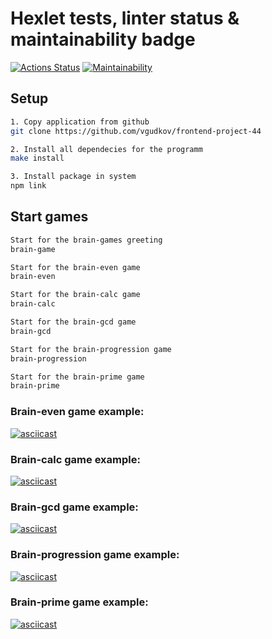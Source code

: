 # Hexlet tests, linter status & maintainability badge
[![Actions Status](https://github.com/vgudkov/frontend-project-44/workflows/hexlet-check/badge.svg)](https://github.com/vgudkov/frontend-project-44/actions)
[![Maintainability](https://api.codeclimate.com/v1/badges/4ea9d0750b0b8f96859b/maintainability)](https://codeclimate.com/github/vgudkov/frontend-project-44/maintainability)

## Setup

```bash
1. Copy application from github
git clone https://github.com/vgudkov/frontend-project-44

2. Install all dependecies for the programm
make install

3. Install package in system
npm link
```

## Start games

```bash
Start for the brain-games greeting
brain-game

Start for the brain-even game
brain-even

Start for the brain-calc game
brain-calc

Start for the brain-gcd game
brain-gcd

Start for the brain-progression game
brain-progression

Start for the brain-prime game
brain-prime
```

### Brain-even game example:
[![asciicast](https://asciinema.org/a/QxSTaHg8PY7ggHoKomfPNrjzg.svg)](https://asciinema.org/a/QxSTaHg8PY7ggHoKomfPNrjzg)

### Brain-calc game example:
[![asciicast](https://asciinema.org/a/WToZQS1e2geIN8zrlIS2y5tUZ.svg)](https://asciinema.org/a/WToZQS1e2geIN8zrlIS2y5tUZ)

### Brain-gcd game example:
[![asciicast](https://asciinema.org/a/BiGIIbDSCKBLQUi551QI32lm9.svg)](https://asciinema.org/a/BiGIIbDSCKBLQUi551QI32lm9)

### Brain-progression game example:
[![asciicast](https://asciinema.org/a/EA5b49uiowJWR15PoqJiP9Cdb.svg)](https://asciinema.org/a/EA5b49uiowJWR15PoqJiP9Cdb)

### Brain-prime game example:
[![asciicast](https://asciinema.org/a/8HFyPXZThT6KBLOgvgPuA2kO9.svg)](https://asciinema.org/a/8HFyPXZThT6KBLOgvgPuA2kO9)
